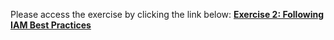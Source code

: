 Please access the exercise by clicking the link below:
 [**Exercise 2: Following IAM Best Practices**](https://aws-tc-largeobjects.s3-us-west-2.amazonaws.com/DEV-AWS-MO-GCNv2/exercise-2-iam.html)
